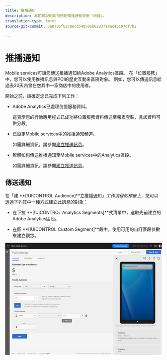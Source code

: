 ```yaml
---
title: 推播通知
description: 本節將說明如何搭配推播通知使用「地標」。
translation-type: tm+mt
source-git-commit: 5a0705f02c8ecd540506b628371aec45107df7b2

---
```



# 推播通知

Mobile services可讓您傳送推播通知給Adobe Analytics區段。 在「位置服務」中，您可以使用推播訊息與POI的歷史互動來區隔對象。 例如，您可以傳送訊息給過去30天內曾在您其中一家商店中的使用者。

開始之前，請確定您已完成下列工作：

* Adobe Analytics已處理位置服務資料。

   這表示您的行動應用程式已成功將位置服務資料傳送至報表套裝，且該資料可供分段。

* 已設定Mobile services中的推播通知頻道。

   如需詳細資訊，請參閱[建立推送訊息](https://docs.adobe.com/content/help/en/mobile-services/using/manage-app-settings-ug/configuring-app/prerequisites-push-messaging.html)。

* 瞭解如何傳送推播通知至Mobile services中的Analytics區段。

   如需詳細資訊，請參閱[建立推送訊息](https://docs.adobe.com/content/help/en/mobile-services/using/messaging-ug/push-messages/t-create-push-message.html)。

## 傳送通知

在「建 **[!UICONTROL Audience]**立推播通知&#x200B;*」工作流程的標籤上*，您可以透過下列其中一種方式建立此訊息的對象：

* 在下拉 **[!UICONTROL Analytics Segments]**式清單中，選取先前建立的Adobe Analytics區段。

* 在區 **[!UICONTROL Custom Segment]**段中，使用可用的自訂區段參數來建立觀眾。

![設定推播訊息](/help/assets/push-set-up.png)
